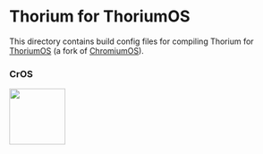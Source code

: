 # Thorium for ThoriumOS

This directory contains build config files for compiling Thorium for [ThoriumOS](https://github.com/Alex313031/ThoriumOS) (a fork of [ChromiumOS](https://www.chromium.org/chromium-os/)).

### CrOS

<img src="https://github.com/Alex313031/ThoriumOS/blob/main/images/ChromiumBook_Black.png" width="100">
